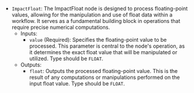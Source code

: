 - `ImpactFloat`: The ImpactFloat node is designed to process floating-point values, allowing for the manipulation and use of float data within a workflow. It serves as a fundamental building block in operations that require precise numerical computations.
    - Inputs:
        - `value` (Required): Specifies the floating-point value to be processed. This parameter is central to the node's operation, as it determines the exact float value that will be manipulated or utilized. Type should be `FLOAT`.
    - Outputs:
        - `float`: Outputs the processed floating-point value. This is the result of any computations or manipulations performed on the input float value. Type should be `FLOAT`.
